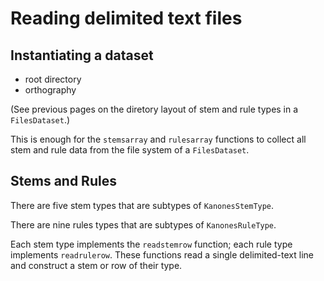 # Reading delimited text files


## Instantiating a dataset

- root directory
- orthography

(See previous pages on the diretory layout of stem and rule types in a `FilesDataset`.)

This is enough for the `stemsarray` and `rulesarray` functions to collect all stem and rule data from the file system of a `FilesDataset`.

## Stems and Rules

There are five stem types that are subtypes of `KanonesStemType`.

There are nine rules types that are subtypes of `KanonesRuleType`.

Each stem type implements the `readstemrow` function; each rule type implements `readrulerow`.  These functions read a single delimited-text line and construct a stem or row of their type.